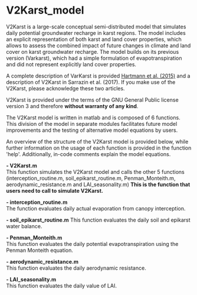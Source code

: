 # V2Karst_model

V2Karst is a large-scale conceptual semi-distributed model that simulates daily potential groundwater recharge in karst regions. The model includes an explicit representation of both karst and land cover properties, which allows to assess the combined impact of future changes in climate and land cover on karst groundwater recharge. The model builds on its previous version (Varkarst), which had a simple formulation of evapotranspiration and did not represent explicitly land cover properties.

A complete description of VarKarst is provided [Hartmann et al. (2015)](https://doi.org/10.5194/gmd-8-1729-2015) and a description of V2Karst in Sarrazin et al. (2017). If you make use of the V2Karst, please acknowledge these two articles.

V2Karst is provided under the terms of the GNU General Public license version 3 and therefore **without warranty of any kind**.

The V2Karst model is written in matlab and is composed of 6 functions. This division of the model in separate modules facilitates future model improvements and the testing of alternative model equations by users.

An overview of the structure of the V2Karst model is provided below, while further information on the usage of each function is provided in the function 'help'. Additionally, in-code comments explain the model equations.

**- V2Karst.m**<br />
This function simulates the V2Karst model and calls the other 5 functions (interception_routine.m, soil_epikarst_routine.m, Penman_Monteith.m, aerodynamic_resistance.m and LAI_seasonality.m)
**This is the function that users need to call to simulate V2Karst.**

**- interception_routine.m**<br />
The function evaluates daily actual evaporation from canopy interception.

**- soil_epikarst_routine.m**
This function evaluates the daily soil and epikarst water balance.

**- Penman_Monteith.m**<br />
This function evaluates the daily potential evapotranspiration using the Penman Monteith equation.

**- aerodynamic_resistance.m**<br />
This function evaluates the daily aerodynamic resistance.

**- LAI_seasonality.m**<br />
This function evaluates the daily value of LAI.

